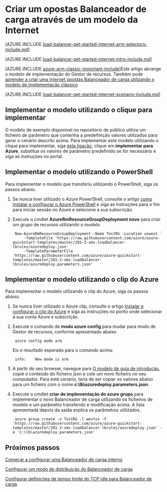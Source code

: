 <properties
   pageTitle="Criar uma Internet opostas Balanceador de carga no Gestor de recursos utilizando um modelo de | Microsoft Azure"
   description="Saiba como criar um opostas Balanceador de carga no Gestor de recursos utilizando um modelo da Internet"
   services="load-balancer"
   documentationCenter="na"
   authors="sdwheeler"
   manager="carmonm"
   editor=""
   tags="azure-resource-manager"
/>
<tags
   ms.service="load-balancer"
   ms.devlang="na"
   ms.topic="get-started-article"
   ms.tgt_pltfrm="na"
   ms.workload="infrastructure-services"
   ms.date="10/24/2016"
   ms.author="sewhee" />

# <a name="creating-an-internet-facing-load-balancer-using-a-template"></a>Criar um opostas Balanceador de carga através de um modelo da Internet

[AZURE.INCLUDE [load-balancer-get-started-internet-arm-selectors-include.md](../../includes/load-balancer-get-started-internet-arm-selectors-include.md)]

[AZURE.INCLUDE [load-balancer-get-started-internet-intro-include.md](../../includes/load-balancer-get-started-internet-intro-include.md)]

[AZURE.INCLUDE [azure-arm-classic-important-include](../../includes/azure-arm-classic-important-include.md)]Este artigo abrange o modelo de implementação do Gestor de recursos. Também pode [aprender a criar uma Internet opostas Balanceador de carga utilizando o modelo de implementação clássico](load-balancer-get-started-internet-classic-portal.md)


[AZURE.INCLUDE [load-balancer-get-started-internet-scenario-include.md](../../includes/load-balancer-get-started-internet-scenario-include.md)]

## <a name="deploy-the-template-by-using-click-to-deploy"></a>Implementar o modelo utilizando o clique para implementar

O modelo de exemplo disponível no repositório de público utiliza um ficheiro de parâmetro que contenha a predefinição valores utilizados para gerar o cenário descrito acima. Para implementar este modelo utilizando o clique para implementar, siga [esta ligação](http://go.microsoft.com/fwlink/?LinkId=544801), clique em **implementar para Azure**, substitua os valores de parâmetro predefinido se for necessário e siga as instruções no portal.

## <a name="deploy-the-template-by-using-powershell"></a>Implementar o modelo utilizando o PowerShell

Para implementar o modelo que transferiu utilizando o PowerShell, siga os passos abaixo.

1. Se nunca tiver utilizado o Azure PowerShell, consulte o artigo [como instalar e configurar o Azure PowerShell](../../articles/powershell-install-configure.md) e siga as instruções para o fim para iniciar sessão no Azure e selecione a sua subscrição.

2. Execute o cmdlet **AzureRmResourceGroupDeployment novo** para criar um grupo de recursos utilizando o modelo.

        New-AzureRmResourceGroupDeployment -Name TestRG -Location uswest `
            -TemplateFile 'https://raw.githubusercontent.com/azure/azure-quickstart-templates/master/201-2-vms-loadbalancer-lbrules/azuredeploy.json' `
            -TemplateParameterFile 'https://raw.githubusercontent.com/azure/azure-quickstart-templates/master/201-2-vms-loadbalancer-lbrules/azuredeploy.parameters.json'

## <a name="deploy-the-template-by-using-the-azure-cli"></a>Implementar o modelo utilizando o clip do Azure

Para implementar o modelo utilizando o clip do Azure, siga os passos abaixo.

1. Se nunca tiver utilizado o Azure clip, consulte o artigo [instalar e configurar o clip do Azure](../../articles/xplat-cli-install.md) e siga as instruções no ponto onde selecionar a sua conta Azure e subscrição.
2. Execute o comando de **modo azure config** para mudar para modo de Gestor de recursos, conforme apresentado abaixo.

        azure config mode arm

    Eis o resultado esperado para o comando acima:

        info:    New mode is arm

3. A partir do seu browser, navegue para [O modelo de guia de introdução](https://github.com/Azure/azure-quickstart-templates/tree/master/201-2-vms-loadbalancer-lbrules), copie o conteúdo do ficheiro json e cole um novo ficheiro no seu computador. Para este cenário, teria de ser copiar os valores abaixo para um ficheiro com o nome **c:\lb\azuredeploy.parameters.json**.
4. Execute o cmdlet **criar de implementação do azure grupo** para implementar o novo Balanceador de carga utilizando os ficheiros de modelo e um parâmetro transferido e modificação acima. A lista apresentada depois da saída explica os parâmetros utilizados.

        azure group create -n TestRG -l westus -f 'https://raw.githubusercontent.com/azure/azure-quickstart-templates/master/201-2-vms-loadbalancer-lbrules/azuredeploy.json' -e 'c:\lb\azuredeploy.parameters.json'

## <a name="next-steps"></a>Próximos passos

[Começar a configurar uma Balanceador de carga interno](load-balancer-get-started-ilb-arm-ps.md)

[Configurar um modo de distribuição do Balanceador de carga](load-balancer-distribution-mode.md)

[Configurar definições de tempo limite do TCP idle para Balanceador de carga](load-balancer-tcp-idle-timeout.md)
